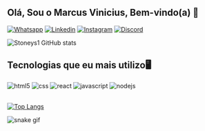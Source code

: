## Olá, Sou o Marcus Vinicius, Bem-vindo(a) 👋

[![Whatsapp](https://img.shields.io/badge/WhatsApp-25D366?style=for-the-badge&logo=whatsapp&logoColor=white)](https://wa.me/5511963328131)
[![Linkedin](https://img.shields.io/badge/LinkedIn-0077B5?style=for-the-badge&logo=linkedin&logoColor=white)](https://www.linkedin.com/in/marcus-vinicius-alves-bonacina/)
[![Instagram](https://img.shields.io/badge/Instagram-E4405F?style=for-the-badge&logo=instagram&logoColor=white)](https://www.instagram.com/marcus_vini1/)
[![Discord](	https://img.shields.io/badge/Discord-7289DA?style=for-the-badge&logo=discord&logoColor=white)](https://discord.gg/KkkNXVJSZV)

![Stoneys1 GitHub stats](https://github-readme-stats.vercel.app/api?username=Stoneys1&show_icons=true&theme=tokyonight)


## Tecnologias que eu mais utilizo🖥️

<div <div style="display: inline_block">
<img align="center" alt="html5" src="https://img.shields.io/badge/HTML5-E34F26?style=for-the-badge&logo=html5&logoColor=white" />
<img align="center" alt="css" src="https://img.shields.io/badge/CSS3-1572B6?style=for-the-badge&logo=css3&logoColor=white" />
<img align="center" alt="react" src="https://img.shields.io/badge/React-20232A?style=for-the-badge&logo=react&logoColor=61DAFe" />
<img align="center" alt="javascript" src="https://img.shields.io/badge/JavaScript-323330?style=for-the-badge&logo=javascript&logoColor=F7DF1E" />
<img align="center" alt="nodejs" src="https://img.shields.io/badge/Node.js-43853D?style=for-the-badge&logo=node.js&logoColor=white" />
</div><br/>

[![Top Langs](https://github-readme-stats.vercel.app/api/top-langs/?username=stoneys1&layout=compact)](https://github.com/stoneys1/)

![snake gif](https://github.com/stoneys1/Stoneys1/blob/output/github-contribution-grid-snake.gif)
